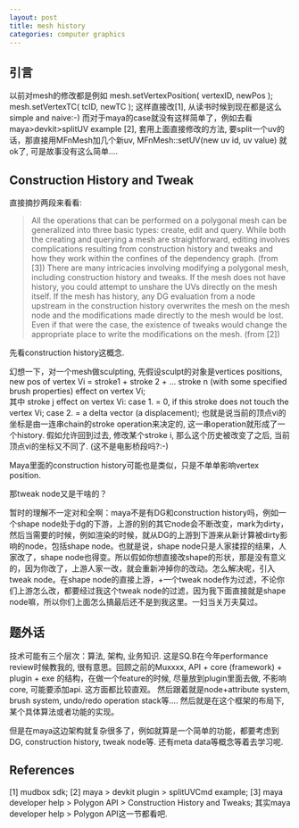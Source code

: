 ```yaml
--- 
layout: post 
title: mesh history  
categories: computer graphics
--- 
```


引言
---- 
以前对mesh的修改都是例如
mesh.setVertexPosition( vertexID, newPos ); 
mesh.setVertexTC( tcID, newTC ); 
这样直接改[1], 从读书时候到现在都是这么simple and naive:-) 而对于maya的case就没有这样简单了，例如去看maya>devkit>splitUV example [2],  套用上面直接修改的方法, 要split一个uv的话，那直接用MFnMesh加几个新uv, MFnMesh::setUV(new uv id, uv value) 就ok了, 可是故事没有这么简单.... 


Construction History and Tweak 
---- 
直接摘抄两段来看看:
> All the operations that can be performed on a polygonal mesh can be generalized into three basic types: create, edit and query. While both the creating and querying a mesh are straightforward, editing involves complications resulting from construction history and tweaks and how they work within the confines of the dependency graph. (from [3])
> There are many intricacies involving modifying a polygonal mesh, including construction history and tweaks. If the mesh does not have history, you could attempt to unshare the UVs directly on the mesh itself. If the mesh has history, any DG evaluation from a node upstream in the construction history overwrites the mesh on the mesh node and the modifications made directly to the mesh would be lost. Even if that were the case, the existence of tweaks would change the appropriate place to write the modifications on the mesh. (from [2])

先看construction history这概念. 

幻想一下，对一个mesh做sculpting, 先假设sculpt的对象是vertices positions, 
new pos  of vertex Vi = stroke1 + stroke 2 + ... stroke n (with some specified brush properties) effect on vertex Vi;   
其中 stroke j effect on vertex Vi: 
case 1. = 0, if this stroke does not touch the vertex Vi; 
case 2. = a delta vector (a displacement); 
也就是说当前的顶点vi的坐标是由一连串chain的stroke operation来决定的, 这一串operation就形成了一个history. 假如允许回到过去, 修改某个stroke i, 那么这个历史被改变了之后, 当前顶点vi的坐标又不同了. (这不是电影桥段吗?:-)

Maya里面的construction history可能也是类似，只是不单单影响vertex position.
                                                                                                         
                                                                                                           
那tweak node又是干啥的？

暂时的理解不一定对和全啊：maya不是有DG和construction history吗，例如一个shape node处于dg的下游，上游的别的其它node会不断改变，mark为dirty，然后当需要的时候，例如渲染的时候，就从DG的上游到下游来从新计算被dirty影响的node，包括shape node。也就是说，shape node只是人家揉捏的结果，人家改了，shape node也得变。所以假如你想直接改shape的形状，那是没有意义的，因为你改了，上游人家一改，就会重新冲掉你的改动。怎么解决呢，引入tweak node。在shape node的直接上游，+一个tweak node作为过滤，不论你们上游怎么改，都要经过我这个tweak node的过滤，因为我下面直接就是shape node嘛，所以你们上面怎么搞最后还不是到我这里。一妇当关万夫莫过。



题外话 
---- 
技术可能有三个层次：算法, 架构, 业务知识. 这是SQ.B在今年performance review时候教我的, 很有意思。回顾之前的Muxxxx, 
API  + core (framework) + plugin  + exe 
的结构，在做一个feature的时候,  尽量放到plugin里面去做, 不影响core, 可能要添加api. 这方面都比较直观。
然后跟着就是node+attribute system, brush system, undo/redo operation stack等....
然后就是在这个框架的布局下, 某个具体算法或者功能的实现。

但是在maya这边架构就复杂很多了，例如就算是一个简单的功能，都要考虑到DG, construction history, tweak node等. 还有meta data等概念等着去学习呢. 


References
---- 
[1] mudbox sdk;
[2] maya > devkit plugin > splitUVCmd example; 
[3] maya developer help > Polygon API > Construction History and Tweaks; 其实maya developer help > Polygon API这一节都看吧.
